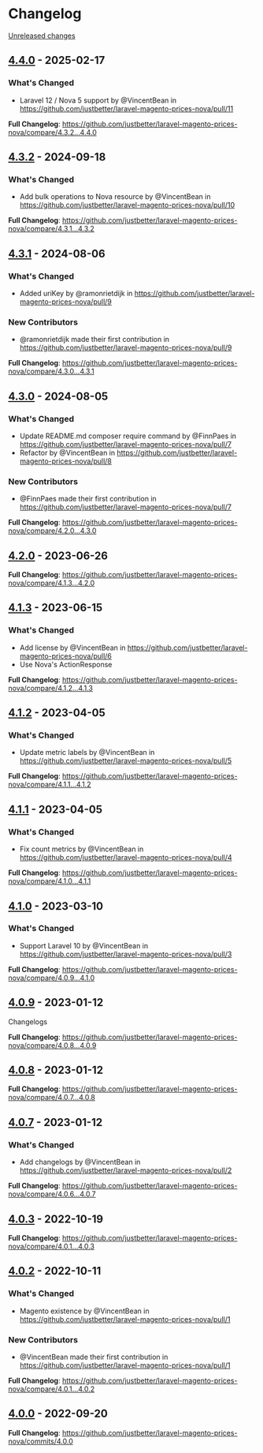# Changelog 

[Unreleased changes](https://github.com/justbetter/laravel-magento-prices-nova/compare/4.4.0...main)
## [4.4.0](https://github.com/justbetter/laravel-magento-prices-nova/releases/tag/4.4.0) - 2025-02-17

### What's Changed
* Laravel 12 / Nova 5 support by @VincentBean in https://github.com/justbetter/laravel-magento-prices-nova/pull/11


**Full Changelog**: https://github.com/justbetter/laravel-magento-prices-nova/compare/4.3.2...4.4.0

## [4.3.2](https://github.com/justbetter/laravel-magento-prices-nova/releases/tag/4.3.2) - 2024-09-18

### What's Changed
* Add bulk operations to Nova resource by @VincentBean in https://github.com/justbetter/laravel-magento-prices-nova/pull/10


**Full Changelog**: https://github.com/justbetter/laravel-magento-prices-nova/compare/4.3.1...4.3.2

## [4.3.1](https://github.com/justbetter/laravel-magento-prices-nova/releases/tag/4.3.1) - 2024-08-06

### What's Changed
* Added uriKey by @ramonrietdijk in https://github.com/justbetter/laravel-magento-prices-nova/pull/9

### New Contributors
* @ramonrietdijk made their first contribution in https://github.com/justbetter/laravel-magento-prices-nova/pull/9

**Full Changelog**: https://github.com/justbetter/laravel-magento-prices-nova/compare/4.3.0...4.3.1

## [4.3.0](https://github.com/justbetter/laravel-magento-prices-nova/releases/tag/4.3.0) - 2024-08-05

### What's Changed
* Update README.md composer require command by @FinnPaes in https://github.com/justbetter/laravel-magento-prices-nova/pull/7
* Refactor by @VincentBean in https://github.com/justbetter/laravel-magento-prices-nova/pull/8

### New Contributors
* @FinnPaes made their first contribution in https://github.com/justbetter/laravel-magento-prices-nova/pull/7

**Full Changelog**: https://github.com/justbetter/laravel-magento-prices-nova/compare/4.2.0...4.3.0

## [4.2.0](https://github.com/justbetter/laravel-magento-prices-nova/releases/tag/4.2.0) - 2023-06-26

**Full Changelog**: https://github.com/justbetter/laravel-magento-prices-nova/compare/4.1.3...4.2.0

## [4.1.3](https://github.com/justbetter/laravel-magento-prices-nova/releases/tag/4.1.3) - 2023-06-15

### What's Changed
* Add license by @VincentBean in https://github.com/justbetter/laravel-magento-prices-nova/pull/6
* Use Nova's ActionResponse

**Full Changelog**: https://github.com/justbetter/laravel-magento-prices-nova/compare/4.1.2...4.1.3

## [4.1.2](https://github.com/justbetter/laravel-magento-prices-nova/releases/tag/4.1.2) - 2023-04-05

### What's Changed
* Update metric labels by @VincentBean in https://github.com/justbetter/laravel-magento-prices-nova/pull/5


**Full Changelog**: https://github.com/justbetter/laravel-magento-prices-nova/compare/4.1.1...4.1.2

## [4.1.1](https://github.com/justbetter/laravel-magento-prices-nova/releases/tag/4.1.1) - 2023-04-05

### What's Changed
* Fix count metrics by @VincentBean in https://github.com/justbetter/laravel-magento-prices-nova/pull/4


**Full Changelog**: https://github.com/justbetter/laravel-magento-prices-nova/compare/4.1.0...4.1.1

## [4.1.0](https://github.com/justbetter/laravel-magento-prices-nova/releases/tag/4.1.0) - 2023-03-10

### What's Changed
* Support Laravel 10 by @VincentBean in https://github.com/justbetter/laravel-magento-prices-nova/pull/3


**Full Changelog**: https://github.com/justbetter/laravel-magento-prices-nova/compare/4.0.9...4.1.0

## [4.0.9](https://github.com/justbetter/laravel-magento-prices-nova/releases/tag/4.0.9) - 2023-01-12

Changelogs

**Full Changelog**: https://github.com/justbetter/laravel-magento-prices-nova/compare/4.0.8...4.0.9

## [4.0.8](https://github.com/justbetter/laravel-magento-prices-nova/releases/tag/4.0.8) - 2023-01-12

**Full Changelog**: https://github.com/justbetter/laravel-magento-prices-nova/compare/4.0.7...4.0.8

## [4.0.7](https://github.com/justbetter/laravel-magento-prices-nova/releases/tag/4.0.7) - 2023-01-12

### What's Changed
* Add changelogs by @VincentBean in https://github.com/justbetter/laravel-magento-prices-nova/pull/2


**Full Changelog**: https://github.com/justbetter/laravel-magento-prices-nova/compare/4.0.6...4.0.7

## [4.0.3](https://github.com/justbetter/laravel-magento-prices-nova/releases/tag/4.0.3) - 2022-10-19


**Full Changelog**: https://github.com/justbetter/laravel-magento-prices-nova/compare/4.0.1...4.0.3

## [4.0.2](https://github.com/justbetter/laravel-magento-prices-nova/releases/tag/4.0.2) - 2022-10-11

### What's Changed
* Magento existence by @VincentBean in https://github.com/justbetter/laravel-magento-prices-nova/pull/1

### New Contributors
* @VincentBean made their first contribution in https://github.com/justbetter/laravel-magento-prices-nova/pull/1

**Full Changelog**: https://github.com/justbetter/laravel-magento-prices-nova/compare/4.0.1...4.0.2

## [4.0.0](https://github.com/justbetter/laravel-magento-prices-nova/releases/tag/4.0.0) - 2022-09-20

**Full Changelog**: https://github.com/justbetter/laravel-magento-prices-nova/commits/4.0.0

